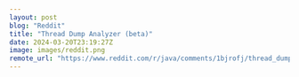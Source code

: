 ```yaml
---
layout: post
blog: "Reddit"
title: "Thread Dump Analyzer (beta)"
date: 2024-03-20T23:19:27Z
image: images/reddit.png
remote_url: "https://www.reddit.com/r/java/comments/1bjrofj/thread_dump_analyzer_beta/"
---
```

